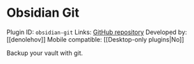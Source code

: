 # Obsidian Git

Plugin ID: `obsidian-git`
Links: [GitHub repository](https://github.com/denolehov/obsidian-git)
Developed by: [[denolehov]]
Mobile compatible: [[Desktop-only plugins|No]]

Backup your vault with git.
